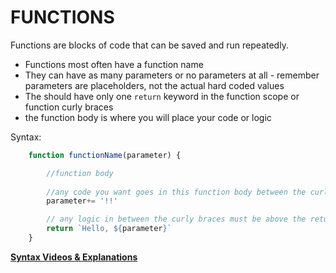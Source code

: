 # FUNCTIONS

Functions are blocks of code that can be saved and run repeatedly. 

- Functions most often have a function name
- They can have as many parameters or no parameters at all - remember parameters are placeholders, not the actual hard coded values
- The should have only one `return` keyword in the function scope or function curly braces
- the function body is where you will place your code or logic

Syntax:

```js
    function functionName(parameter) {

        //function body
    
        //any code you want goes in this function body between the curly braces
        parameter+= '!!'

        // any logic in between the curly braces must be above the return statement
        return `Hello, ${parameter}`
    }
```

**[Syntax Videos & Explanations](https://github.com/10-3-pursuit/10-3-resources/blob/main/javascript-essentials.md)**